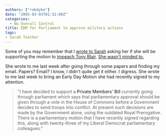 ```yaml
---
authors: ["robdyke"]
date: "2005-03-03T01:32:00Z"
categories:
  - No Overall Control
title: EDM for Parliament to approve military actions
tags:
- Sarah Teather
---
```

Some of you may remember that I [wrote to Sarah](http://sarah-teather-mp.blogspot.com/2004/08/will-sarah-vote-to-impeach-blair.html) asking her if she will be supporting the motion to [impeach Tony Blair](http://www.impeachblair.org/). [She wasn't minded to.](http://sarah-teather-mp.blogspot.com/2004/09/update-impeaching-tony-blair.html)

She wrote to me last week after going through some papers and finding my email. Papers? Email? I know, I didn't quite get it either. I digress. She wrote to me last week to bring an Early Day Motion she had recently signed to my attention.

> "I have decided to support a <a>Private Members' Bill</a> currently going through parliament which says that parliamentary approval should be given through a vote in the House of Commons before a Government decides to send troops into conflict. At present such decisions are made by the Government alone, using the outdated Royal Prerogative. There is a parliamentary motion that I have recently signed regarding this, along with twenty-three of my Liberal Democrat parliamentary colleagues."
